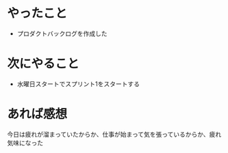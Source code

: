 # やったこと
* プロダクトバックログを作成した
# 次にやること
* 水曜日スタートでスプリント1をスタートする
# あれば感想
今日は疲れが溜まっていたからか、仕事が始まって気を張っているからか、疲れ気味になった
